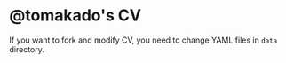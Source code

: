 # @tomakado's CV

If you want to fork and modify CV, you need to change YAML files in `data` directory.
